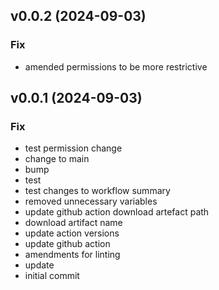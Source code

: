 ## v0.0.2 (2024-09-03)

### Fix

- amended permissions to be more restrictive

## v0.0.1 (2024-09-03)

### Fix

- test permission change
- change to main
- bump
- test
- test changes to workflow summary
- removed unnecessary variables
- update github action download artefact path
- download artifact name
- update action versions
- update github action
- amendments for linting
- update
- initial commit
